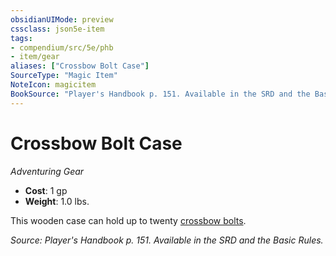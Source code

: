 ```yaml
---
obsidianUIMode: preview
cssclass: json5e-item
tags:
- compendium/src/5e/phb
- item/gear
aliases: ["Crossbow Bolt Case"]
SourceType: "Magic Item"
NoteIcon: magicitem
BookSource: "Player's Handbook p. 151. Available in the SRD and the Basic Rules."
---
```

# Crossbow Bolt Case
*Adventuring Gear*  

- **Cost**: 1 gp
- **Weight**: 1.0 lbs.

This wooden case can hold up to twenty [crossbow bolts](/2-Mechanics/CLI/items/crossbow-bolt.md).

*Source: Player's Handbook p. 151. Available in the SRD and the Basic Rules.*